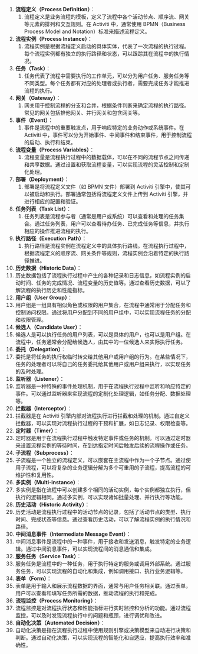 1. **流程定义（Process Definition）**：
   1. 流程定义是业务流程的模板，定义了流程中各个活动节点、顺序流、网关等元素的排列和交互规则。在 Activiti 中，通常使用 BPMN（Business Process Model and Notation）标准来描述流程定义。
2. **流程实例（Process Instance）**：
   1. 流程实例是根据流程定义启动的具体实体，代表了一次流程的执行过程。每个流程实例都有独立的执行路径和状态，可以跟踪其在流程中的执行情况。
3. **任务（Task）**：
   1. 任务代表了流程中需要执行的工作单元，可以分为用户任务、服务任务等不同类型。每个任务都有对应的处理者或执行者，需要完成任务才能推进流程的执行。
4. **网关（Gateway）**：
   1. 网关用于控制流程的分支和合并，根据条件判断来确定流程的执行路径。常见的网关包括排他网关、并行网关和包含网关等。
5. **事件（Event）**：
   1. 事件是流程中的重要触发点，用于响应特定的业务动作或系统事件。在 Activiti 中，事件可以分为开始事件、中间事件和结束事件，用于控制流程的启动、执行和结束。
6. **流程变量（Process Variables）**：
   1. 流程变量是流程执行过程中的数据载体，可以在不同的流程节点之间传递和共享数据。通过设置和获取流程变量，可以实现流程的灵活控制和定制化处理。
7. **部署（Deployment）**：
   1. 部署是将流程定义文件（如 BPMN 文件）部署到 Activiti 引擎中，使其可以被启动和执行。部署通常包括将流程定义文件上传到 Activiti 引擎，并进行相应的配置和验证。
8. **任务列表（Task List）**：
   1. 任务列表是流程参与者（通常是用户或系统）可以查看和处理的任务集合。通过任务列表，用户可以查看待办任务、已完成任务等信息，并执行相应的操作推进流程的执行。
9. **执行路径（Execution Path）**：
   1. 执行路径是流程实例在流程定义中的具体执行路线。在流程执行过程中，根据流程定义的顺序流、网关条件等规则，流程实例会沿着特定的执行路径推进。
10. **历史数据（Historic Data）**：
   1. 历史数据包括了流程执行过程中产生的各种记录和日志信息，如流程实例的启动时间、任务的完成情况、流程变量的历史值等。通过查看历史数据，可以了解流程的执行历史和性能指标。
11. **用户组（User Group）**：
   1. 用户组是一组具有相似角色或权限的用户集合，在流程中通常用于分配任务和控制访问权限。通过将用户分配到不同的用户组中，可以实现流程任务的分配和权限管理。
12. **候选人（Candidate User）**：
   1. 候选人是可以执行任务的用户列表，可以是具体的用户，也可以是用户组。在流程中，任务通常会分配给候选人，由其中的一位候选人来实际执行任务。
13. **委托（Delegation）**：
   1. 委托是将任务的执行权临时转交给其他用户或用户组的行为。在某些情况下，任务的处理者可以将自己的任务委托给其他用户或用户组来执行，以实现任务的及时处理。
14. **监听器（Listener）**：
   1. 监听器是一种特殊的事件处理机制，用于在流程执行过程中监听和响应特定的事件。可以通过监听器来实现流程的定制化处理逻辑，如任务分配、数据处理等。
15. **拦截器（Interceptor）**：
   1. 拦截器是在 Activiti 引擎内部对流程执行进行拦截和处理的机制。通过自定义拦截器，可以实现对流程执行过程的干预和扩展，如日志记录、权限检查等。
16. **定时器（Timer）**：
   1. 定时器是用于在流程执行过程中触发特定事件或任务的机制。可以通过定时器来设置流程实例的等待时间，在到达指定时间后触发后续的流程操作或任务。
17. **子流程（Subprocess）**：
   1. 子流程是一个独立的流程定义，可以嵌套在主流程中作为一个子节点。通过使用子流程，可以将复杂的业务逻辑分解为多个可重用的子流程，提高流程的可维护性和复用性。
18. **多实例（Multi-instance）**：
   1. 多实例是指在流程中可以创建多个相同的活动实例，每个实例都独立执行，但执行的逻辑相同。通过多实例，可以实现诸如批量处理、并行执行等功能。
19. **历史活动（Historic Activity）**：
   1. 历史活动是流程执行过程中的活动节点的记录，包括了活动节点的类型、执行时间、完成状态等信息。通过查看历史活动，可以了解流程实例的执行情况和路径。
20. **中间消息事件（Intermediate Message Event）**：
   1. 中间消息事件是流程中的一种事件，用于接收和发送消息，触发特定的业务逻辑。通过中间消息事件，可以实现流程间的消息通信和集成。
21. **服务任务（Service Task）**：
   1. 服务任务是流程中的一种任务，用于执行特定的服务或调用外部系统。通过服务任务，可以实现流程的自动化和集成，例如调用接口、执行业务逻辑等。
22. **表单（Form）**：
   1. 表单是用于输入和展示流程数据的界面，通常与用户任务相关联。通过表单，用户可以查看和填写任务所需的数据，推动流程的执行和完成。
23. **流程监控（Process Monitoring）**：
   1. 流程监控是对流程执行状态和性能指标进行实时监控和分析的功能。通过流程监控，可以及时发现流程执行中的问题和瓶颈，进行调优和改进。
24. **自动化决策（Automated Decision）**：
   1. 自动化决策是指在流程执行过程中使用规则引擎或决策模型来自动进行决策和判断。通过自动化决策，可以实现流程的智能化和自适应，提高执行效率和准确性。

